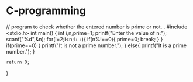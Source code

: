 # C-programming
// program to check whether the entered number is prime or not...
#include <stdio.h>
int main()
{
	int i,n,prime=1;
	printf("Enter the value of n:");
	scanf("%d",&n);
	for(i=2;i<n;i++){
		if(n%i==0){
			prime=0;
			break;
		}
	}
    if(prime==0) {
    	printf("It is not a prime number.");
}
else{
	printf("It is a prime number.");
	}


	return 0;
}
